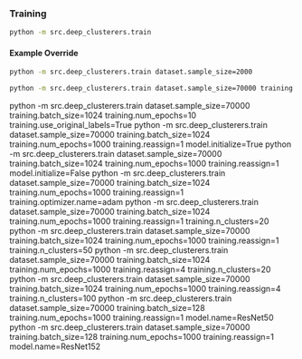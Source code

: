 



### Training 

```bash
python -m src.deep_clusterers.train
```


#### Example Override
```bash
python -m src.deep_clusterers.train dataset.sample_size=2000
```


```bash
python -m src.deep_clusterers.train dataset.sample_size=70000 training.batch_size=1024 training.num_epochs=1000 training.optimizer.name=adam training.reassign=1 training.optimizer.lr=1e-3
```

python -m src.deep_clusterers.train dataset.sample_size=70000 training.batch_size=1024 training.num_epochs=10 training.use_original_labels=True
python -m src.deep_clusterers.train dataset.sample_size=70000 training.batch_size=1024 training.num_epochs=1000 training.reassign=1 model.initialize=True
python -m src.deep_clusterers.train dataset.sample_size=70000 training.batch_size=1024 training.num_epochs=1000 training.reassign=1 model.initialize=False
python -m src.deep_clusterers.train dataset.sample_size=70000 training.batch_size=1024 training.num_epochs=1000 training.reassign=1 training.optimizer.name=adam
python -m src.deep_clusterers.train dataset.sample_size=70000 training.batch_size=1024 training.num_epochs=1000 training.reassign=1 training.n_clusters=20
python -m src.deep_clusterers.train dataset.sample_size=70000 training.batch_size=1024 training.num_epochs=1000 training.reassign=1 training.n_clusters=50
python -m src.deep_clusterers.train dataset.sample_size=70000 training.batch_size=1024 training.num_epochs=1000 training.reassign=4 training.n_clusters=20
python -m src.deep_clusterers.train dataset.sample_size=70000 training.batch_size=1024 training.num_epochs=1000 training.reassign=4 training.n_clusters=100
python -m src.deep_clusterers.train dataset.sample_size=70000 training.batch_size=128 training.num_epochs=1000 training.reassign=1 model.name=ResNet50
python -m src.deep_clusterers.train dataset.sample_size=70000 training.batch_size=128 training.num_epochs=1000 training.reassign=1 model.name=ResNet152